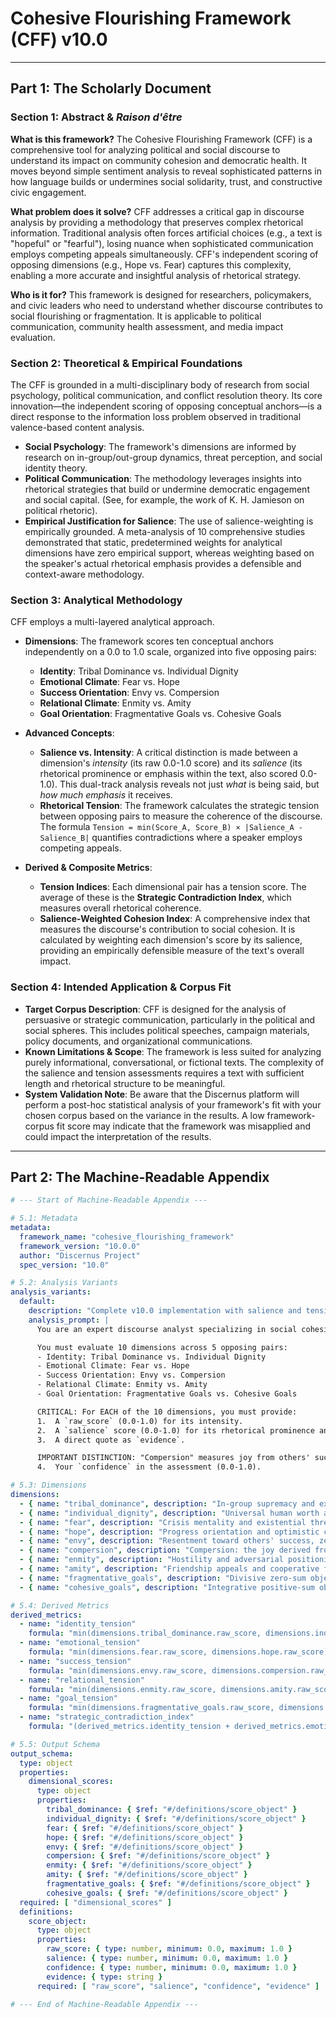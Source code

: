 # Cohesive Flourishing Framework (CFF) v10.0

---

## Part 1: The Scholarly Document

### Section 1: Abstract & *Raison d'être*

**What is this framework?**
The Cohesive Flourishing Framework (CFF) is a comprehensive tool for analyzing political and social discourse to understand its impact on community cohesion and democratic health. It moves beyond simple sentiment analysis to reveal sophisticated patterns in how language builds or undermines social solidarity, trust, and constructive civic engagement.

**What problem does it solve?**
CFF addresses a critical gap in discourse analysis by providing a methodology that preserves complex rhetorical information. Traditional analysis often forces artificial choices (e.g., a text is "hopeful" or "fearful"), losing nuance when sophisticated communication employs competing appeals simultaneously. CFF's independent scoring of opposing dimensions (e.g., Hope vs. Fear) captures this complexity, enabling a more accurate and insightful analysis of rhetorical strategy.

**Who is it for?**
This framework is designed for researchers, policymakers, and civic leaders who need to understand whether discourse contributes to social flourishing or fragmentation. It is applicable to political communication, community health assessment, and media impact evaluation.

### Section 2: Theoretical & Empirical Foundations

The CFF is grounded in a multi-disciplinary body of research from social psychology, political communication, and conflict resolution theory. Its core innovation—the independent scoring of opposing conceptual anchors—is a direct response to the information loss problem observed in traditional valence-based content analysis.

-   **Social Psychology**: The framework's dimensions are informed by research on in-group/out-group dynamics, threat perception, and social identity theory.
-   **Political Communication**: The methodology leverages insights into rhetorical strategies that build or undermine democratic engagement and social capital. (See, for example, the work of K. H. Jamieson on political rhetoric).
-   **Empirical Justification for Salience**: The use of salience-weighting is empirically grounded. A meta-analysis of 10 comprehensive studies demonstrated that static, predetermined weights for analytical dimensions have zero empirical support, whereas weighting based on the speaker's actual rhetorical emphasis provides a defensible and context-aware methodology.

### Section 3: Analytical Methodology

CFF employs a multi-layered analytical approach.

-   **Dimensions**: The framework scores ten conceptual anchors independently on a 0.0 to 1.0 scale, organized into five opposing pairs:
    -   **Identity**: Tribal Dominance vs. Individual Dignity
    -   **Emotional Climate**: Fear vs. Hope
    -   **Success Orientation**: Envy vs. Compersion
    -   **Relational Climate**: Enmity vs. Amity
    -   **Goal Orientation**: Fragmentative Goals vs. Cohesive Goals

-   **Advanced Concepts**:
    -   **Salience vs. Intensity**: A critical distinction is made between a dimension's *intensity* (its raw 0.0-1.0 score) and its *salience* (its rhetorical prominence or emphasis within the text, also scored 0.0-1.0). This dual-track analysis reveals not just *what* is being said, but *how much emphasis* it receives.
    -   **Rhetorical Tension**: The framework calculates the strategic tension between opposing pairs to measure the coherence of the discourse. The formula `Tension = min(Score_A, Score_B) × |Salience_A - Salience_B|` quantifies contradictions where a speaker employs competing appeals.

-   **Derived & Composite Metrics**:
    -   **Tension Indices**: Each dimensional pair has a tension score. The average of these is the **Strategic Contradiction Index**, which measures overall rhetorical coherence.
    -   **Salience-Weighted Cohesion Index**: A comprehensive index that measures the discourse's contribution to social cohesion. It is calculated by weighting each dimension's score by its salience, providing an empirically defensible measure of the text's overall impact.

### Section 4: Intended Application & Corpus Fit

-   **Target Corpus Description**: CFF is designed for the analysis of persuasive or strategic communication, particularly in the political and social spheres. This includes political speeches, campaign materials, policy documents, and organizational communications.
-   **Known Limitations & Scope**: The framework is less suited for analyzing purely informational, conversational, or fictional texts. The complexity of the salience and tension assessments requires a text with sufficient length and rhetorical structure to be meaningful.
-   **System Validation Note**: Be aware that the Discernus platform will perform a post-hoc statistical analysis of your framework's fit with your chosen corpus based on the variance in the results. A low framework-corpus fit score may indicate that the framework was misapplied and could impact the interpretation of the results.

---

## Part 2: The Machine-Readable Appendix

```yaml
# --- Start of Machine-Readable Appendix ---

# 5.1: Metadata
metadata:
  framework_name: "cohesive_flourishing_framework"
  framework_version: "10.0.0"
  author: "Discernus Project"
  spec_version: "10.0"

# 5.2: Analysis Variants
analysis_variants:
  default:
    description: "Complete v10.0 implementation with salience and tension analysis."
    analysis_prompt: |
      You are an expert discourse analyst specializing in social cohesion and democratic health, grounded in political psychology. Your task is to analyze the provided text using the Cohesive Flourishing Framework v10.0.

      You must evaluate 10 dimensions across 5 opposing pairs:
      - Identity: Tribal Dominance vs. Individual Dignity
      - Emotional Climate: Fear vs. Hope
      - Success Orientation: Envy vs. Compersion
      - Relational Climate: Enmity vs. Amity
      - Goal Orientation: Fragmentative Goals vs. Cohesive Goals

      CRITICAL: For EACH of the 10 dimensions, you must provide:
      1.  A `raw_score` (0.0-1.0) for its intensity.
      2.  A `salience` score (0.0-1.0) for its rhetorical prominence and emphasis. REMEMBER: Salience is NOT the same as intensity.
      3.  A direct quote as `evidence`.

      IMPORTANT DISTINCTION: "Compersion" measures joy from others' success (distinct from "compassion" which is empathy for suffering). Use the exact dimension names as specified - do not substitute similar concepts.
      4.  Your `confidence` in the assessment (0.0-1.0).

# 5.3: Dimensions
dimensions:
  - { name: "tribal_dominance", description: "In-group supremacy and exclusionary identity patterns." }
  - { name: "individual_dignity", description: "Universal human worth and inclusive recognition." }
  - { name: "fear", description: "Crisis mentality and existential threat perception." }
  - { name: "hope", description: "Progress orientation and optimistic collective vision." }
  - { name: "envy", description: "Resentment toward others' success, zero-sum thinking." }
  - { name: "compersion", description: "Compersion: the joy derived from others' success and achievements. This is distinct from compassion (empathy for suffering) - compersion specifically measures positive emotional responses to others' prosperity, accomplishments, and good fortune. Reflects abundance mindset and non-zero-sum thinking." }
  - { name: "enmity", description: "Hostility and adversarial positioning." }
  - { name: "amity", description: "Friendship appeals and cooperative framing." }
  - { name: "fragmentative_goals", description: "Divisive zero-sum objectives." }
  - { name: "cohesive_goals", description: "Integrative positive-sum objectives." }

# 5.4: Derived Metrics
derived_metrics:
  - name: "identity_tension"
    formula: "min(dimensions.tribal_dominance.raw_score, dimensions.individual_dignity.raw_score) * abs(dimensions.tribal_dominance.salience - dimensions.individual_dignity.salience)"
  - name: "emotional_tension"
    formula: "min(dimensions.fear.raw_score, dimensions.hope.raw_score) * abs(dimensions.fear.salience - dimensions.hope.salience)"
  - name: "success_tension"
    formula: "min(dimensions.envy.raw_score, dimensions.compersion.raw_score) * abs(dimensions.envy.salience - dimensions.compersion.salience)"
  - name: "relational_tension"
    formula: "min(dimensions.enmity.raw_score, dimensions.amity.raw_score) * abs(dimensions.enmity.salience - dimensions.amity.salience)"
  - name: "goal_tension"
    formula: "min(dimensions.fragmentative_goals.raw_score, dimensions.cohesive_goals.raw_score) * abs(dimensions.fragmentative_goals.salience - dimensions.cohesive_goals.salience)"
  - name: "strategic_contradiction_index"
    formula: "(derived_metrics.identity_tension + derived_metrics.emotional_tension + derived_metrics.success_tension + derived_metrics.relational_tension + derived_metrics.goal_tension) / 5"

# 5.5: Output Schema
output_schema:
  type: object
  properties:
    dimensional_scores:
      type: object
      properties:
        tribal_dominance: { $ref: "#/definitions/score_object" }
        individual_dignity: { $ref: "#/definitions/score_object" }
        fear: { $ref: "#/definitions/score_object" }
        hope: { $ref: "#/definitions/score_object" }
        envy: { $ref: "#/definitions/score_object" }
        compersion: { $ref: "#/definitions/score_object" }
        enmity: { $ref: "#/definitions/score_object" }
        amity: { $ref: "#/definitions/score_object" }
        fragmentative_goals: { $ref: "#/definitions/score_object" }
        cohesive_goals: { $ref: "#/definitions/score_object" }
  required: [ "dimensional_scores" ]
  definitions:
    score_object:
      type: object
      properties:
        raw_score: { type: number, minimum: 0.0, maximum: 1.0 }
        salience: { type: number, minimum: 0.0, maximum: 1.0 }
        confidence: { type: number, minimum: 0.0, maximum: 1.0 }
        evidence: { type: string }
      required: [ "raw_score", "salience", "confidence", "evidence" ]

# --- End of Machine-Readable Appendix ---
```
